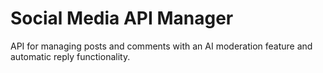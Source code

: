 # Social Media API Manager

API for managing posts and comments with an AI moderation feature and automatic reply functionality.
